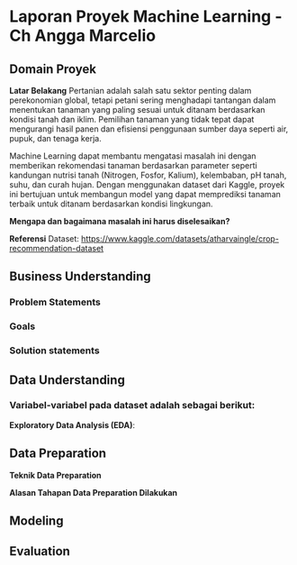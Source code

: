 # Laporan Proyek Machine Learning - Ch Angga Marcelio

## Domain Proyek
**Latar Belakang**
Pertanian adalah salah satu sektor penting dalam perekonomian global, tetapi petani sering menghadapi tantangan dalam menentukan tanaman yang paling sesuai untuk ditanam berdasarkan kondisi tanah dan iklim. Pemilihan tanaman yang tidak tepat dapat mengurangi hasil panen dan efisiensi penggunaan sumber daya seperti air, pupuk, dan tenaga kerja.

Machine Learning dapat membantu mengatasi masalah ini dengan memberikan rekomendasi tanaman berdasarkan parameter seperti kandungan nutrisi tanah (Nitrogen, Fosfor, Kalium), kelembaban, pH tanah, suhu, dan curah hujan. Dengan menggunakan dataset dari Kaggle, proyek ini bertujuan untuk membangun model yang dapat memprediksi tanaman terbaik untuk ditanam berdasarkan kondisi lingkungan.

**Mengapa dan bagaimana masalah ini harus diselesaikan?**

**Referensi**
Dataset: https://www.kaggle.com/datasets/atharvaingle/crop-recommendation-dataset

## Business Understanding
### Problem Statements

### Goals

### Solution statements

## Data Understanding

### Variabel-variabel pada dataset adalah sebagai berikut:

**Exploratory Data Analysis (EDA)**:

## Data Preparation
**Teknik Data Preparation**

**Alasan Tahapan Data Preparation Dilakukan**

## Modeling

## Evaluation
